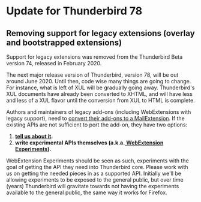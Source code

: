 # Update for Thunderbird 78

## Removing support for legacy extensions \(overlay and bootstrapped extensions\)

Support for legacy extensions was removed from the Thunderbird Beta version 74, released in February 2020.

The next major release version of Thunderbird, version 78, will be out around June 2020. Until then, code wise many things are going to change. For instance, what is left of XUL will be gradually going away. Thunderbird's XUL documents have already been converted to XHTML, and will have less and less of a XUL flavor until the conversion from XUL to HTML is complete.

Authors and maintainers of legacy add-ons \(including WebExtensions with legacy support\), need to [convert their add-ons to a MailExtension](convert-legacy.md). If the existing APIs are not sufficient to port the add-on, they have two options:

1. [**tell us about it**](https://bugzilla.mozilla.org/enter_bug.cgi?product=Thunderbird&component=Add-Ons%3A+Extensions+API)**.**
2. **write experimental APIs themselves \(a.k.a.**[ **WebExtension Experiments**](https://thunderbird-webextensions.readthedocs.io/en/68/how-to/experiments.html)**\).**

WebExtension Experiments should be seen as such, experiments with the goal of getting the API they need into Thunderbird core. Please work with us on getting the needed pieces in as a supported API. Initially we'll be allowing experiments to be exposed to the general public, but over time \(years\) Thunderbird will gravitate towards not having the experiments available to the general public, the same way it works for Firefox.

